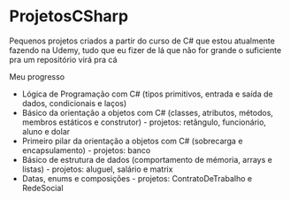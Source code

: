 # ProjetosCSharp
Pequenos projetos criados a partir do curso de C# que estou atualmente fazendo na Udemy, tudo que eu fizer de lá que não for grande o suficiente pra um repositório virá pra cá

Meu progresso
* Lógica de Programação com C# (tipos primitivos, entrada e saída de dados, condicionais e laços)
* Básico da orientação a objetos com C# (classes, atributos, métodos, membros estáticos e construtor) - projetos: retângulo, funcionário, aluno e dolar
* Primeiro pilar da orientação a objetos com C# (sobrecarga e encapsulamento) - projetos: banco
* Básico de estrutura de dados (comportamento de mémoria, arrays e listas) - projetos: aluguel, salário e matrix
* Datas, enums e composições - projetos: ContratoDeTrabalho e RedeSocial
